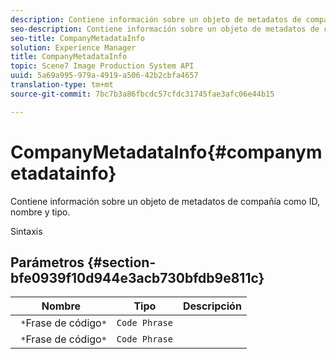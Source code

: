 ```yaml
---
description: Contiene información sobre un objeto de metadatos de compañía como ID, nombre y tipo.
seo-description: Contiene información sobre un objeto de metadatos de compañía como ID, nombre y tipo.
seo-title: CompanyMetadataInfo
solution: Experience Manager
title: CompanyMetadataInfo
topic: Scene7 Image Production System API
uuid: 5a69a995-979a-4919-a506-42b2cbfa4657
translation-type: tm+mt
source-git-commit: 7bc7b3a86fbcdc57cfdc31745fae3afc06e44b15

---
```



# CompanyMetadataInfo{#companymetadatainfo}

Contiene información sobre un objeto de metadatos de compañía como ID, nombre y tipo.

Sintaxis

## Parámetros {#section-bfe0939f10d944e3acb730bfdb9e811c}

| Nombre | Tipo | Descripción |
|---|---|---|
| ` *`Frase de código`*` | `Code Phrase` |  |
| ` *`Frase de código`*` | `Code Phrase` |  |

